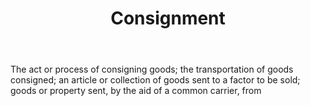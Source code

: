 ---
title: Consignment
letter: C
permalink: "/definitions/bld-consignment.html"
body: The act or process of consigning goods; the transportation of goods consigned;
  an article or collection of goods sent to a factor to be sold; goods or property
  sent, by the aid of a common carrier, from
published_at: '2018-07-07'
source: Black's Law Dictionary 2nd Ed (1910)
layout: post
---